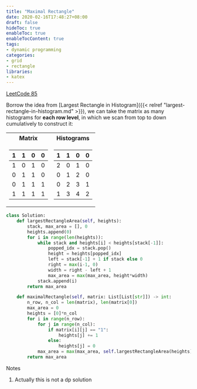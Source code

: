 ```yaml
---
title: "Maximal Rectangle"
date: 2020-02-16T17:48:27+08:00
draft: false
hideToc: true
enableToc: true
enableTocContent: true
tags:
- dynamic programming
categories:
- grid
- rectangle
libraries:
- katex
---
```


<!--more-->

[LeetCode 85](https://leetcode.com/problems/maximal-rectangle/)

Borrow the idea from [Largest Rectangle in Histogram]({{< relref "largest-rectangle-in-histogram.md" >}}), we can take the matrix as many histograms for **each row level**, in which we scan from top to down cumulatively to construct it:

<table>
<tr><th>Matrix</th><th>Histograms</th></tr>
<tr><td>

| 1 | 1 | 0 | 0 |
|---|---|---|---|
| 1 | 0 | 1 | 0 |
| 0 | 1 | 1 | 0 |
| 0 | 1 | 1 | 1 |
| 1 | 1 | 1 | 1 |

</td><td>

| 1 | 1 | 0 | 0 |
|---|---|---|---|
| 2 | 0 | 1 | 0 |
| 0 | 1 | 2 | 0 |
| 0 | 2 | 3 | 1 |
| 1 | 3 | 4 | 2 |

</td></tr> </table>

```python
class Solution:
    def largestRectangleArea(self, heights):
        stack, max_area = [], 0
        heights.append(0)
        for i in range(len(heights)):
            while stack and heights[i] < heights[stack[-1]]:
                popped_idx = stack.pop()
                height = heights[popped_idx]
                left = stack[-1] + 1 if stack else 0
                right = max(i-1, 0)
                width = right - left + 1
                max_area = max(max_area, height*width)
            stack.append(i)
        return max_area

    def maximalRectangle(self, matrix: List[List[str]]) -> int:
        n_row, n_col = len(matrix), len(matrix[0])
        max_area = 0
        heights = [0]*n_col
        for i in range(n_row):
            for j in range(n_col):
                if matrix[i][j] == "1":
                    heights[j] += 1
                else:
                    heights[j] = 0
            max_area = max(max_area, self.largestRectangleArea(heights))
        return max_area
```

Notes
1. Actually this is not a dp solution